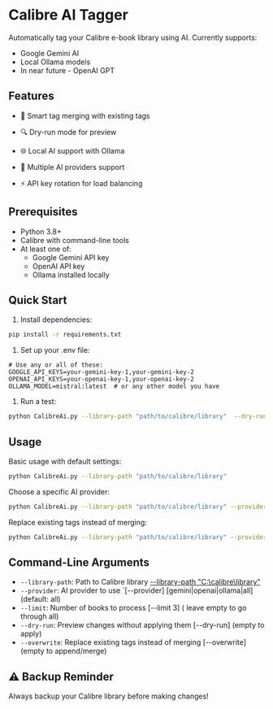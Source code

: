# Calibre AI Tagger

Automatically tag your Calibre e-book library using AI. Currently supports:

- Google Gemini AI
- Local Ollama models
- In near future - OpenAI GPT

## Features


- 🔄 Smart tag merging with existing tags
- 🔍 Dry-run mode for preview

- 🌐 Local AI support with Ollama
- 🤖 Multiple AI providers support
- ⚡ API key rotation for load balancing

## Prerequisites

- Python 3.8+
- Calibre with command-line tools
- At least one of:
  - Google Gemini API key
  - OpenAI API key
  - Ollama installed locally

## Quick Start

1. Install dependencies:

```bash
pip install -r requirements.txt
```

1. Set up your .env file:

```env
# Use any or all of these:
GOOGLE_API_KEYS=your-gemini-key-1,your-gemini-key-2
OPENAI_API_KEYS=your-openai-key-1,your-openai-key-2
OLLAMA_MODEL=mistral:latest  # or any other model you have
```

1. Run a test:

```bash
python CalibreAi.py --library-path "path/to/calibre/library"  --dry-run --limit 3 --dry-run
```

## Usage

Basic usage with default settings:

```bash
python CalibreAi.py --library-path "path/to/calibre/library" 
```

Choose a specific AI provider:

```bash
python CalibreAi.py --library-path "path/to/calibre/library" --provider [gemini|openai|ollama]
```

Replace existing tags instead of merging:

```bash
python CalibreAi.py --library-path "path/to/calibre/library" --provider ollama --overwrite
```

## Command-Line Arguments

- `--library-path`: Path to Calibre library [--library-path "C:\calibre\library"](required)
- `--provider`: AI provider to use `[--provider] [gemini|openai|ollama|all] (default: all)
- `--limit`: Number of books to process [--limit 3] ( leave empty to go through all)
- `--dry-run`: Preview changes without applying them [--dry-run] (empty to apply)
- `--overwrite`: Replace existing tags instead of merging [--overwrite] (empty to append/merge)

## ⚠️ Backup Reminder

Always backup your Calibre library before making changes!

